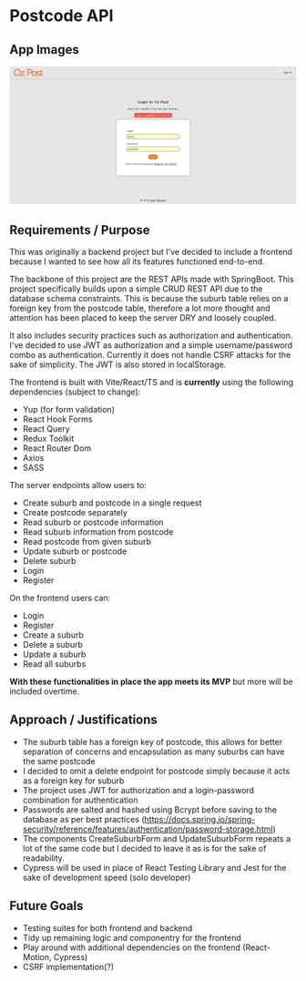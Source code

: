 # Postcode API

## App Images

![Login Page](displayimages/OzPost.png)

## Requirements / Purpose
This was originally a backend project but I've decided to include a frontend because I wanted to see how all its features functioned end-to-end.

The backbone of this project are the REST APIs made with SpringBoot. This project specifically builds upon a simple CRUD REST API due to the database schema constraints. This is because the suburb table relies on a foreign key from the postcode table, therefore a lot more thought and attention has been placed to keep the server DRY and loosely coupled. 

It also includes security practices such as authorization and authentication. I've decided to use JWT as authorization and a simple username/password combo as authentication. Currently it does not handle CSRF attacks for the sake of simplicity. The JWT is also stored in localStorage.

The frontend is built with Vite/React/TS and is **currently** using the following dependencies (subject to change):
- Yup (for form validation)
- React Hook Forms
- React Query
- Redux Toolkit
- React Router Dom
- Axios
- SASS

The server endpoints allow users to:
  - Create suburb and postcode in a single request
  - Create postcode separately
  - Read suburb or postcode information
  - Read suburb information from postcode
  - Read postcode from given suburb
  - Update suburb or postcode
  - Delete suburb
  - Login
  - Register
  
On the frontend users can:
  - Login
  - Register
  - Create a suburb
  - Delete a suburb
  - Update a suburb
  - Read all suburbs
 
**With these functionalities in place the app meets its MVP** but more will be included overtime. 

## Approach / Justifications
- The suburb table has a foreign key of postcode, this allows for better separation of concerns and encapsulation as many suburbs can have the same postcode
- I decided to omit a delete endpoint for postcode simply because it acts as a foreign key for suburb
- The project uses JWT for authorization and a login-password combination for authentication 
- Passwords are salted and hashed using Bcrypt before saving to the database as per best practices (https://docs.spring.io/spring-security/reference/features/authentication/password-storage.html)
- The components CreateSuburbForm and UpdateSuburbForm repeats a lot of the same code but I decided to leave it as is for the sake of readability.
- Cypress will be used in place of React Testing Library and Jest for the sake of development speed (solo developer)

## Future Goals
- Testing suites for both frontend and backend
- Tidy up remaining logic and componentry for the frontend
- Play around with additional dependencies on the frontend (React-Motion, Cypress)
- CSRF implementation(?)
